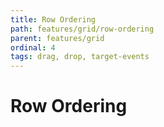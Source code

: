 ```yaml
---
title: Row Ordering
path: features/grid/row-ordering
parent: features/grid
ordinal: 4
tags: drag, drop, target-events
---
```

# Row Ordering

<div pbl-example-view="pbl-row-ordering-example"></div>
